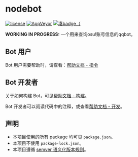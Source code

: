 # nodebot
[![license](https://img.shields.io/github/license/trustgit/nodebot.svg)](https://github.com/trustgit/nodebot/blob/master/LICENSE)
[![AppVeyor](https://ci.appveyor.com/api/projects/status/github/trustgit/nodebot?svg=true)](https://ci.appveyor.com/project/trustgit/nodebot)
[![凑badge（](https://img.shields.io/badge/developed%20for-osu!-ff6699.svg)](https://osu.ppy.sh/home)

**WORKING IN PROGRESS:** 一个用来查询osu!账号信息的qqbot。

## Bot 用户
Bot 用户需要帮助时，请查看：[帮助文档 - 指令](/trustgit/nodebot/wiki/Commands)

## Bot 开发者
关于如何构建 Bot，可见[帮助文档 - 构建](/trustgit/nodebot/wiki/Build)。

Bot 开发者可以阅读代码中的注释，或查看[帮助文档 - 开发](/trustgit/nodebot/wiki/Development)。

## 声明
- 本项目使用的所有 package 均可见 `package.json`。
- 本项目不使用 `package-lock.json`。
- 本项目遵循 [semver 语义化版本规则](https://semver.org)。